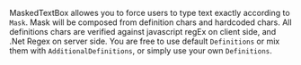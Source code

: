 MaskedTextBox allowes you to force users to type text exactly according to `Mask`. Mask will be composed from definition chars and hardcoded chars. All definitions chars are verified against javascript regEx on client side, and .Net Regex on server side. You are free to use default `Definitions` or mix them with `AdditionalDefinitions`, or simply use your own `Definitions`.